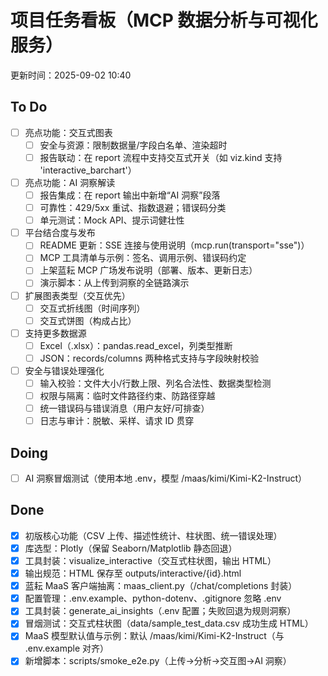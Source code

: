 # 项目任务看板（MCP 数据分析与可视化服务）
更新时间：2025-09-02 10:40

## To Do
- [ ] 亮点功能：交互式图表
  - [ ] 安全与资源：限制数据量/字段白名单、渲染超时
  - [ ] 报告联动：在 report 流程中支持交互式开关（如 viz.kind 支持 'interactive_barchart'）
- [ ] 亮点功能：AI 洞察解读
  - [ ] 报告集成：在 report 输出中新增“AI 洞察”段落
  - [ ] 可靠性：429/5xx 重试、指数退避；错误码分类
  - [ ] 单元测试：Mock API、提示词健壮性
- [ ] 平台结合度与发布
  - [ ] README 更新：SSE 连接与使用说明（mcp.run(transport="sse")）
  - [ ] MCP 工具清单与示例：签名、调用示例、错误码约定
  - [ ] 上架蓝耘 MCP 广场发布说明（部署、版本、更新日志）
  - [ ] 演示脚本：从上传到洞察的全链路演示
- [ ] 扩展图表类型（交互优先）
  - [ ] 交互式折线图（时间序列）
  - [ ] 交互式饼图（构成占比）
- [ ] 支持更多数据源
  - [ ] Excel（.xlsx）：pandas.read_excel，列类型推断
  - [ ] JSON：records/columns 两种格式支持与字段映射校验
- [ ] 安全与错误处理强化
  - [ ] 输入校验：文件大小/行数上限、列名合法性、数据类型检测
  - [ ] 权限与隔离：临时文件路径约束、防路径穿越
  - [ ] 统一错误码与错误消息（用户友好/可排查）
  - [ ] 日志与审计：脱敏、采样、请求 ID 贯穿

## Doing
- [ ] AI 洞察冒烟测试（使用本地 .env，模型 /maas/kimi/Kimi-K2-Instruct）

## Done
- [x] 初版核心功能（CSV 上传、描述性统计、柱状图、统一错误处理）
- [x] 库选型：Plotly（保留 Seaborn/Matplotlib 静态回退）
- [x] 工具封装：visualize_interactive（交互式柱状图，输出 HTML）
- [x] 输出规范：HTML 保存至 outputs/interactive/{id}.html
- [x] 蓝耘 MaaS 客户端抽离：maas_client.py（/chat/completions 封装）
- [x] 配置管理：.env.example、python-dotenv、.gitignore 忽略 .env
- [x] 工具封装：generate_ai_insights（.env 配置；失败回退为规则洞察）
- [x] 冒烟测试：交互式柱状图（data/sample_test_data.csv 成功生成 HTML）
- [x] MaaS 模型默认值与示例：默认 /maas/kimi/Kimi-K2-Instruct（与 .env.example 对齐）
- [x] 新增脚本：scripts/smoke_e2e.py（上传→分析→交互图→AI 洞察）